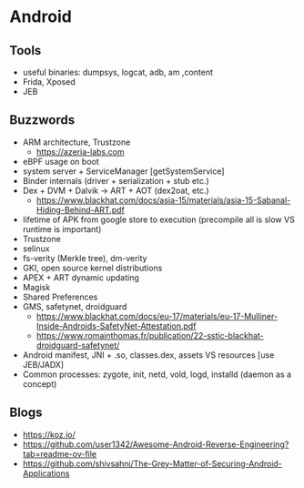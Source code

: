 # Android #

## Tools ##
* useful binaries: dumpsys, logcat, adb, am ,content
* Frida, Xposed
* JEB
  
## Buzzwords ##
* ARM architecture, Trustzone
  * https://azeria-labs.com
* eBPF usage on boot
* system server + ServiceManager [getSystemService]
* Binder internals (driver + serialization + stub etc.)
* Dex + DVM + Dalvik -> ART + AOT (dex2oat, etc.)
  * https://www.blackhat.com/docs/asia-15/materials/asia-15-Sabanal-Hiding-Behind-ART.pdf
* lifetime of APK from google store to execution (precompile all is slow VS runtime is important)
* Trustzone
* selinux
* fs-verity (Merkle tree), dm-verity
* GKI, open source kernel distributions
* APEX + ART dynamic updating
* Magisk
* Shared Preferences
* GMS, safetynet, droidguard
  * https://www.blackhat.com/docs/eu-17/materials/eu-17-Mulliner-Inside-Androids-SafetyNet-Attestation.pdf
  * https://www.romainthomas.fr/publication/22-sstic-blackhat-droidguard-safetynet/
* Android manifest, JNI + .so, classes.dex, assets VS resources [use JEB/JADX]
* Common processes: zygote, init, netd, vold, logd, installd (daemon as a concept)


## Blogs ##
* https://koz.io/
* https://github.com/user1342/Awesome-Android-Reverse-Engineering?tab=readme-ov-file
* https://github.com/shivsahni/The-Grey-Matter-of-Securing-Android-Applications
